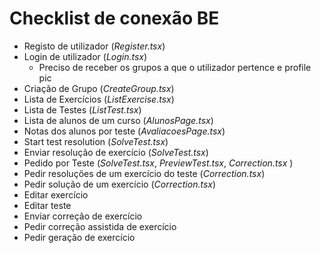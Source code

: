 # Checklist de conexão BE

- Registo de utilizador (_Register.tsx_)
- Login de utilizador (_Login.tsx_)
  - Preciso de receber os grupos a que o utilizador pertence e profile pic
- Criação de Grupo (_CreateGroup.tsx_)
- Lista de Exercícios (_ListExercise.tsx_)
- Lista de Testes (_ListTest.tsx_)
- Lista de alunos de um curso (_AlunosPage.tsx_)
- Notas dos alunos por teste (_AvaliacoesPage.tsx_)
- Start test resolution (_SolveTest.tsx_)
- Enviar resolução de exercício (_SolveTest.tsx_)
- Pedido por Teste (_SolveTest.tsx_, _PreviewTest.tsx_, _Correction.tsx_ )
- Pedir resoluções de um exercício do teste (_Correction.tsx_)
- Pedir solução de um exercício (_Correction.tsx_)
- Editar exercício
- Editar teste
- Enviar correção de exercício
- Pedir correção assistida de exercício
- Pedir geração de exercício
